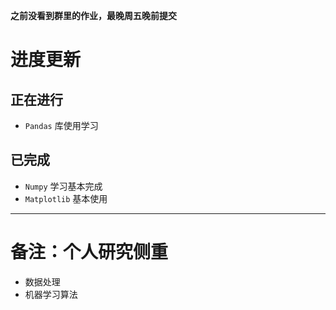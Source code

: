 **之前没看到群里的作业，最晚周五晚前提交**

# 进度更新
## 正在进行
- `Pandas` 库使用学习

## 已完成
- `Numpy` 学习基本完成
- `Matplotlib` 基本使用


***
# 备注：个人研究侧重
- 数据处理
- 机器学习算法